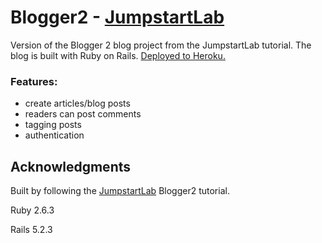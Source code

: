 # Blogger2 - [JumpstartLab](http://tutorials.jumpstartlab.com/projects/blogger.html#blogger-2)

Version of the Blogger 2 blog project from the JumpstartLab tutorial. The blog is built with Ruby on Rails. [Deployed to Heroku.](https://frozen-thicket-83740.herokuapp.com)

### Features:
- create articles/blog posts
- readers can post comments
- tagging posts
- authentication

## Acknowledgments

Built by following the [JumpstartLab](http://tutorials.jumpstartlab.com/projects/blogger.html#blogger-2) Blogger2 tutorial.

Ruby 2.6.3

Rails 5.2.3

